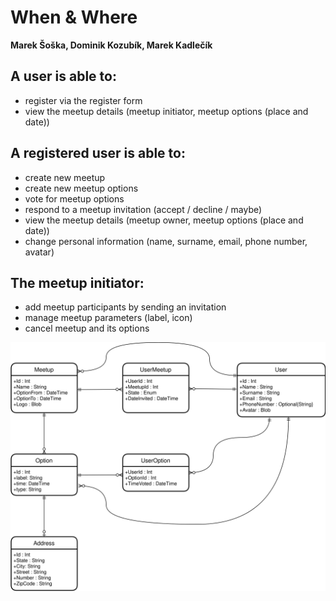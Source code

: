# When & Where
**Marek Šoška, Dominik Kozubík, Marek Kadlečík**

## A user is able to:
- register via the register form
- view the meetup details (meetup initiator, meetup options (place and date))

## A registered user is able to:
- create new meetup
- create new meetup options
- vote for meetup options
- respond to a meetup invitation (accept / decline / maybe)
- view the meetup details (meetup owner, meetup options (place and date))
- change personal information (name, surname, email, phone number, avatar)

## The meetup initiator:
- add meetup participants by sending an invitation
- manage meetup parameters (label, icon)
- cancel meetup and its options

![ERD diagram](https://github.com/mksoska/when-and-where/blob/main/WhenWhere_DAL_mockup_NEW.svg)
